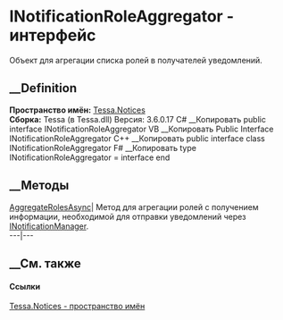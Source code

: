 # INotificationRoleAggregator - интерфейс
Объект для агрегации списка ролей в получателей уведомлений.
## __Definition
 **Пространство имён:** [Tessa.Notices](N_Tessa_Notices.htm)  
 **Сборка:** Tessa (в Tessa.dll) Версия: 3.6.0.17
C# __Копировать
     public interface INotificationRoleAggregator
VB __Копировать
     Public Interface INotificationRoleAggregator
C++ __Копировать
     public interface class INotificationRoleAggregator
F# __Копировать
     type INotificationRoleAggregator = interface end
##  __Методы
[AggregateRolesAsync](M_Tessa_Notices_INotificationRoleAggregator_AggregateRolesAsync.htm)|
Метод для агрегации ролей с получением информации, необходимой для отправки
уведомлений через
[INotificationManager](T_Tessa_Notices_INotificationManager.htm).  
---|---  
## __См. также
#### Ссылки
[Tessa.Notices - пространство имён](N_Tessa_Notices.htm)
